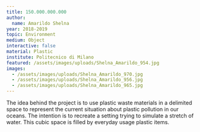 ```yaml
---
title: 150.000.000.000
author:
  name: Amarildo Shelna
year: 2018-2019
topic: Environment
medium: Object
interactive: false
material: Plastic
institute: Politecnico di Milano
featured: /assets/images/uploads/Shelna_Amarildo_954.jpg
images:
  - /assets/images/uploads/Shelna_Amarildo_970.jpg
  - /assets/images/uploads/Shelna_Amarildo_956.jpg
  - /assets/images/uploads/Shelna_Amarildo_965.jpg
---
```

The idea behind the project is to use plastic waste materials in a delimited space to represent the current situation about plastic pollution in our oceans. The intention is to recreate a setting trying to simulate a stretch of water. This cubic space is filled by everyday usage plastic items. 
